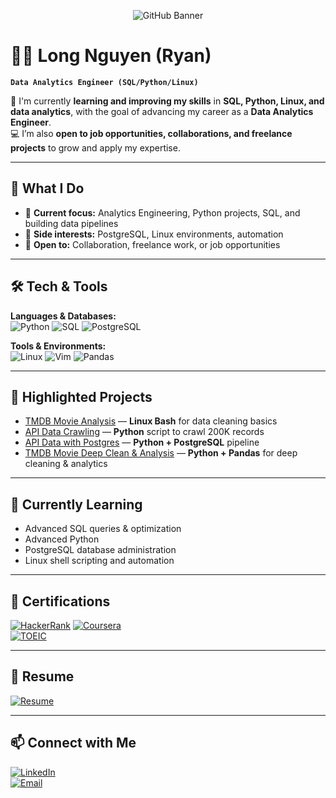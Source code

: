 <!-- Banner -->
<p align="center">
  <img src="https://img.shields.io/badge/Long%20Nguyen-(Ryan)-24292F?style=for-the-badge&logo=github&logoColor=white" alt="GitHub Banner" />
</p>

# 🧑‍💻 Long Nguyen (Ryan)

**`Data Analytics Engineer (SQL/Python/Linux)`**

🌱 I'm currently **learning and improving my skills** in **SQL, Python, Linux, and data analytics**, with the goal of advancing my career as a **Data Analytics Engineer**.  
💻 I’m also **open to job opportunities, collaborations, and freelance projects** to grow and apply my expertise.

---

## 🚀 What I Do
- 🔎 **Current focus:** Analytics Engineering, Python projects, SQL, and building data pipelines  
- 🐘 **Side interests:** PostgreSQL, Linux environments, automation  
- 🤝 **Open to:** Collaboration, freelance work, or job opportunities  

---

## 🛠️ Tech & Tools

**Languages & Databases:**  
![Python](https://img.shields.io/badge/-Python-FFD43B?style=flat&logo=python&logoColor=black) 
![SQL](https://img.shields.io/badge/-SQL-3178C6?style=flat&logo=mysql&logoColor=white) 
![PostgreSQL](https://img.shields.io/badge/-PostgreSQL-336791?style=flat&logo=postgresql&logoColor=white)

**Tools & Environments:**  
![Linux](https://img.shields.io/badge/-Linux-000000?style=flat&logo=linux&logoColor=white) 
![Vim](https://img.shields.io/badge/-Vim-019733?style=flat&logo=vim&logoColor=white) 
![Pandas](https://img.shields.io/badge/-Pandas-150458?style=flat&logo=pandas&logoColor=white) 

---

## 📌 Highlighted Projects

- [TMDB Movie Analysis](https://github.com/ndlryan/Linux-Project1) — **Linux Bash** for data cleaning basics  
- [API Data Crawling](https://github.com/ndlryan/Python-Project2) — **Python** script to crawl 200K records  
- [API Data with Postgres](https://github.com/ndlryan/Python-Lab) — **Python + PostgreSQL** pipeline  
- [TMDB Movie Deep Clean & Analysis](https://github.com/ndlryan/Python-Project3) — **Python + Pandas** for deep cleaning & analytics  

---

## 🎯 Currently Learning

- Advanced SQL queries & optimization  
- Advanced Python
- PostgreSQL database administration  
- Linux shell scripting and automation  

---

## 🏅 Certifications

[![HackerRank](https://img.shields.io/badge/-HackerRank-2EC866?style=for-the-badge&logo=hackerrank&logoColor=white)](https://www.hackerrank.com/certificates/07b32d878ce9?utm_medium=email&utm_source=mail_template_1393&utm_campaign=hrc_skills_certificate)
[![Coursera](https://img.shields.io/badge/-Google%20Data%20Analytics-0056D2?style=for-the-badge&logo=coursera&logoColor=white)](https://www.coursera.org/account/accomplishments/professional-cert/Z4LYA6STTBXW)  
[![TOEIC](https://img.shields.io/badge/-TOEIC-0073CF?style=for-the-badge&logo=google&logoColor=white)](https://drive.google.com/file/d/1YvHT2U4yLlOYI4i-SWB8IP0yHxK9ulle/view?usp=drive_link)

---

## 📄 Resume

[![Resume](https://img.shields.io/badge/-Resume-007ACC?style=for-the-badge&logo=adobe&logoColor=white)](https://drive.google.com/file/d/1dYo2qgX4L06VKWDetVo_lclydw9hmGfC/view?usp=drive_link)

---

## 📫 Connect with Me

[![LinkedIn](https://img.shields.io/badge/-LinkedIn-0077B5?logo=linkedin&logoColor=white&style=for-the-badge)](https://www.linkedin.com/in/longnguyen3110/)  
[![Email](https://img.shields.io/badge/-Email-D14836?style=for-the-badge&logo=gmail&logoColor=white)](mailto:duclong3110@gmail.com)
